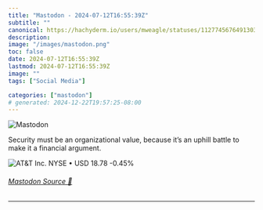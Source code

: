 ```yaml
---
title: "Mastodon - 2024-07-12T16:55:39Z"
subtitle: ""
canonical: https://hachyderm.io/users/mweagle/statuses/112774567649130306
description:
image: "/images/mastodon.png"
toc: false
date: 2024-07-12T16:55:39Z
lastmod: 2024-07-12T16:55:39Z
image: ""
tags: ["Social Media"]

categories: ["mastodon"]
# generated: 2024-12-22T19:57:25-08:00
---
```

![Mastodon](/images/mastodon.png)

<p>Security must be an organizational value, because it’s an uphill battle to make it a financial argument.</p>

![AT&T Inc.
NYSE • USD
18.78
-0.45%](48d62836cc01eec9.png)

###### [Mastodon Source 🐘](https://hachyderm.io/@mweagle/112774567649130306)

___
